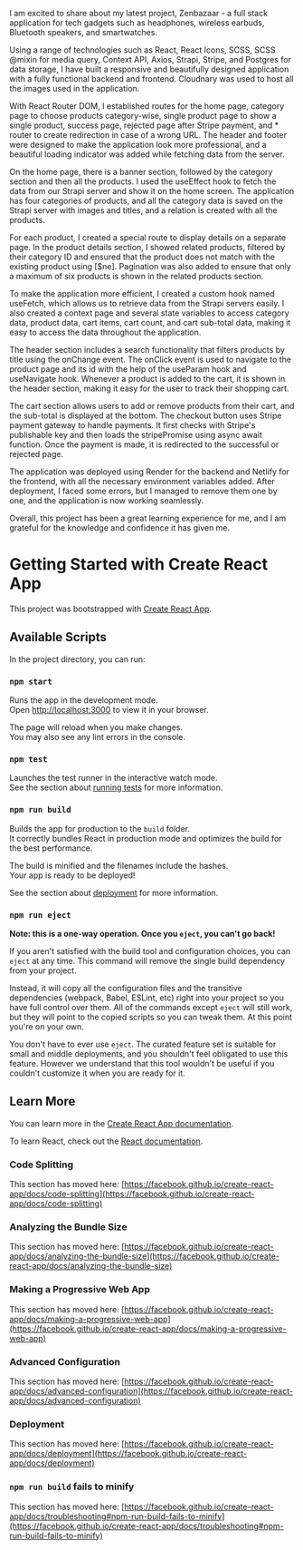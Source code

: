 I am excited to share about my latest project, Zenbazaar - a full stack application for tech gadgets such as headphones, wireless earbuds, Bluetooth speakers, and smartwatches.

Using a range of technologies such as React, React Icons, SCSS, SCSS @mixin for media query, Context API, Axios, Strapi, Stripe, and Postgres for data storage, I have built a responsive and beautifully designed application with a fully functional backend and frontend. Cloudnary was used to host all the images used in the application.

With React Router DOM, I established routes for the home page, category page to choose products category-wise, single product page to show a single product, success page, rejected page after Stripe payment, and \* router to create redirection in case of a wrong URL. The header and footer were designed to make the application look more professional, and a beautiful loading indicator was added while fetching data from the server.

On the home page, there is a banner section, followed by the category section and then all the products. I used the useEffect hook to fetch the data from our Strapi server and show it on the home screen. The application has four categories of products, and all the category data is saved on the Strapi server with images and titles, and a relation is created with all the products.

For each product, I created a special route to display details on a separate page. In the product details section, I showed related products, filtered by their category ID and ensured that the product does not match with the existing product using [$ne]. Pagination was also added to ensure that only a maximum of six products is shown in the related products section.

To make the application more efficient, I created a custom hook named useFetch, which allows us to retrieve data from the Strapi servers easily. I also created a context page and several state variables to access category data, product data, cart items, cart count, and cart sub-total data, making it easy to access the data throughout the application.

The header section includes a search functionality that filters products by title using the onChange event. The onClick event is used to navigate to the product page and its id with the help of the useParam hook and useNavigate hook. Whenever a product is added to the cart, it is shown in the header section, making it easy for the user to track their shopping cart.

The cart section allows users to add or remove products from their cart, and the sub-total is displayed at the bottom. The checkout button uses Stripe payment gateway to handle payments. It first checks with Stripe's publishable key and then loads the stripePromise using async await function. Once the payment is made, it is redirected to the successful or rejected page.

The application was deployed using Render for the backend and Netlify for the frontend, with all the necessary environment variables added. After deployment, I faced some errors, but I managed to remove them one by one, and the application is now working seamlessly.

Overall, this project has been a great learning experience for me, and I am grateful for the knowledge and confidence it has given me.

# Getting Started with Create React App

This project was bootstrapped with [Create React App](https://github.com/facebook/create-react-app).

## Available Scripts

In the project directory, you can run:

### `npm start`

Runs the app in the development mode.\
Open [http://localhost:3000](http://localhost:3000) to view it in your browser.

The page will reload when you make changes.\
You may also see any lint errors in the console.

### `npm test`

Launches the test runner in the interactive watch mode.\
See the section about [running tests](https://facebook.github.io/create-react-app/docs/running-tests) for more information.

### `npm run build`

Builds the app for production to the `build` folder.\
It correctly bundles React in production mode and optimizes the build for the best performance.

The build is minified and the filenames include the hashes.\
Your app is ready to be deployed!

See the section about [deployment](https://facebook.github.io/create-react-app/docs/deployment) for more information.

### `npm run eject`

**Note: this is a one-way operation. Once you `eject`, you can't go back!**

If you aren't satisfied with the build tool and configuration choices, you can `eject` at any time. This command will remove the single build dependency from your project.

Instead, it will copy all the configuration files and the transitive dependencies (webpack, Babel, ESLint, etc) right into your project so you have full control over them. All of the commands except `eject` will still work, but they will point to the copied scripts so you can tweak them. At this point you're on your own.

You don't have to ever use `eject`. The curated feature set is suitable for small and middle deployments, and you shouldn't feel obligated to use this feature. However we understand that this tool wouldn't be useful if you couldn't customize it when you are ready for it.

## Learn More

You can learn more in the [Create React App documentation](https://facebook.github.io/create-react-app/docs/getting-started).

To learn React, check out the [React documentation](https://reactjs.org/).

### Code Splitting

This section has moved here: [https://facebook.github.io/create-react-app/docs/code-splitting](https://facebook.github.io/create-react-app/docs/code-splitting)

### Analyzing the Bundle Size

This section has moved here: [https://facebook.github.io/create-react-app/docs/analyzing-the-bundle-size](https://facebook.github.io/create-react-app/docs/analyzing-the-bundle-size)

### Making a Progressive Web App

This section has moved here: [https://facebook.github.io/create-react-app/docs/making-a-progressive-web-app](https://facebook.github.io/create-react-app/docs/making-a-progressive-web-app)

### Advanced Configuration

This section has moved here: [https://facebook.github.io/create-react-app/docs/advanced-configuration](https://facebook.github.io/create-react-app/docs/advanced-configuration)

### Deployment

This section has moved here: [https://facebook.github.io/create-react-app/docs/deployment](https://facebook.github.io/create-react-app/docs/deployment)

### `npm run build` fails to minify

This section has moved here: [https://facebook.github.io/create-react-app/docs/troubleshooting#npm-run-build-fails-to-minify](https://facebook.github.io/create-react-app/docs/troubleshooting#npm-run-build-fails-to-minify)
